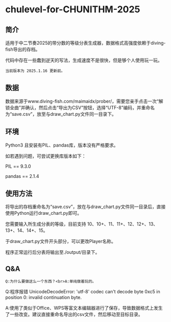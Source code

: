 # chulevel-for-CHUNITHM-2025
## 简介
  适用于中二节奏2025的带分数的等级分表生成器，数据格式高强度依赖于diving-fish导出的存档。
  
  代码中存在一些蠢到逆天的写法，生成速度不是很快，但是够个人使用玩一玩。

    当前版本为 2025.1.16 更新前。

## 数据
  数据来源于www.diving-fish.com/maimaidx/prober/，需要您亲手点击一次“解锁全曲”并确认，然后点击“导出为CSV”按钮，选择“UTF-8”编码，并重命名为“save.csv”，放至与draw_chart.py文件同一目录下。
  
## 环境
  Python3 且安装有PIL、pandas库，版本没有严格要求。
  
  如若遇到问题，可尝试更换库版本如下：
  
  PIL == 9.3.0
  
  pandas == 2.1.4

## 使用方法

  将导出的存档重命名为“save.csv”，放在与draw_chart.py文件同一目录后，直接使用Python运行draw_chart.py即可。
  
  您需要输入所生成分表的等级，目前支持 10、10+、11、11+、12、12+、13、13+、14、14+、15。
  
  于draw_chart.py文件开头部分，可以更改Player名称。
  
  程序正常运行后分表将输出至./output/目录下。

## Q&A

    Q:为什么要做这么一个东西？<br>A:单纯做着玩的。

  Q:程序报错 UnicodeDecodeError: 'utf-8' codec can't decode byte 0xc5 in position 0: invalid continuation byte. 
  
  A:使用了类似于Office、WPS等富文本编辑器进行了保存，导致数据格式上发生了一些改变。建议直接重命名导出的csv文件，然后移动至目标目录。

